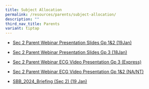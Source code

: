 ```yaml
---
title: Subject Allocation
permalink: /resources/parents/subject-allocation/
description: ""
third_nav_title: Parents
variant: tiptap
---
```

<p></p><ul data-tight="true" class="tight"><li><p><a href="/files/Parents/Sec_2_Parent_Webinar_Presentation_Slides_Gp1_2__19Jan_.pdf" rel="noopener noreferrer nofollow" target="_blank">Sec 2 Parent Webinar Presentation Slides Gp 1&amp;2 (19Jan)</a></p></li><li><p><a href="/files/Parents/Sec_2_Parent_Webinar_Presentation_Slides_Gp_3__18Jan_.pdf" rel="noopener noreferrer nofollow" target="_blank">Sec 2 Parent Webinar Presentation Slides Gp 3 (18Jan)</a></p></li><li><p><a href="https://drive.google.com/file/d/1PgPujN8JiiqoObkdp6Rykce1FQLhKzuc/view" rel="noopener noreferrer nofollow" target="_blank">Sec 2 Parent Webinar ECG Video Presentation Gp 3 (Express)</a></p></li><li><p><a href="https://drive.google.com/file/d/1dzpIs6v1TbFtjzs3pKbwW7hbKnxTBZg_/view" rel="noopener noreferrer nofollow" target="_blank">Sec 2 Parent Webinar </a><a href="https://drive.google.com/file/d/1PgPujN8JiiqoObkdp6Rykce1FQLhKzuc/view" rel="noopener noreferrer nofollow" target="_blank">ECG Video </a><a href="https://drive.google.com/file/d/1dzpIs6v1TbFtjzs3pKbwW7hbKnxTBZg_/view" rel="noopener noreferrer nofollow" target="_blank">Presentation Gp 1&amp;2 (NA/NT)</a></p></li><li><p><a href="/files/Parents/SBB_2024_Briefing__Sec_2___19_Jan_.pdf" rel="noopener noreferrer nofollow" target="_blank">SBB_2024_Briefing (Sec 2) (19 Jan)</a></p><p></p><p></p></li></ul><p></p>